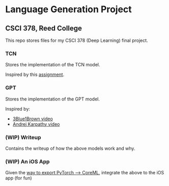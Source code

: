 # Language Generation Project
## CSCI 378, Reed College

This repo stores files for my CSCI 378 (Deep Learning) final project.

### TCN
Stores the implementation of the TCN model.

Inspired by this [assignment](https://gavlegoat.github.io/cs342/makeup/).

### GPT
Stores the implementation of the GPT model.

Inspired by:
- [3Blue1Brown video](https://youtu.be/wjZofJX0v4M?si=DA9P_kDzFbORUXBK)
- [Andrej Karpathy video](https://youtu.be/kCc8FmEb1nY?si=SEfMltuhHVklrjit)

### (WIP) Writeup
Contains the writeup of how the above models work and why.

### (WIP) An iOS App
Given the [way to export PyTorch --> CoreML](https://developer.apple.com/videos/play/tech-talks/10154/#:~:text=To%20do%20this%2C%20I%20first,model%20integrates%20seamlessly%20into%20Xcode.), integrate the above to the iOS app (for fun)
